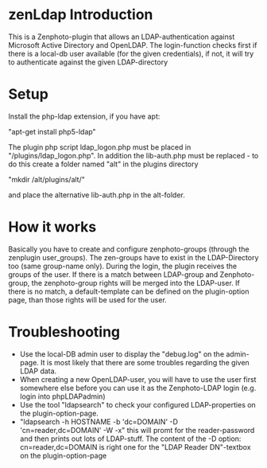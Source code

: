 zenLdap Introduction
====================
This is a Zenphoto-plugin that allows an LDAP-authentication against Microsoft Active Directory and OpenLDAP.
The login-function checks first if there is a local-db user available (for the given credentials), if not, it will try to authenticate against the given LDAP-directory

Setup
=====
Install the php-ldap extension, if you have apt:

 "apt-get install php5-ldap"
 
The plugin php script ldap_logon.php must be placed in "<zenphoto-directory>/plugins/ldap_logon.php".
In addition the lib-auth.php must be replaced - to do this create a folder named "alt" in the plugins directory

 "mkdir <zenphoto-directory>/alt/plugins/alt/"
 
and place the alternative lib-auth.php in the alt-folder.

How it works
============
Basically you have to create and configure zenphoto-groups (through the zenplugin user_groups).
The zen-groups have to exist in the LDAP-Directory too (same group-name only).
During the login, the plugin receives the groups of the user. If there is a match between LDAP-group and Zenphoto-group, the zenphoto-group rights will be merged into the LDAP-user.
If there is no match, a default-template can be defined on the plugin-option page, than those rights will be used for the user.

Troubleshooting
===============
* Use the local-DB admin user to display the "debug.log" on the admin-page. It is most likely that there are some troubles regarding the given LDAP data.
* When creating a new OpenLDAP-user, you will have to use the user first somewhere else before you can use it as the Zenphoto-LDAP login (e.g. login into phpLDAPadmin)
* Use the tool "ldapsearch" to check your configured LDAP-properties on the plugin-option-page.
* "ldapsearch -h HOSTNAME -b 'dc=DOMAIN' -D 'cn=reader,dc=DOMAIN' -W -x" this will promt for the reader-password and then prints out lots of LDAP-stuff. The content of the -D option: cn=reader,dc=DOMAIN is right one for the "LDAP Reader DN"-textbox on the plugin-option-page
